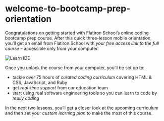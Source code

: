 # welcome-to-bootcamp-prep-orientation

Congratulations on getting started with Flatiron School’s online coding bootcamp prep course. After this quick three-lesson mobile orientation, you’ll get an email from Flatiron School with *your free access link to the full course* – accessible only from your computer.

![Learn IDE](https://s3-us-west-2.amazonaws.com/curriculum-content/mobile-orientation/IDE.gif)

Once you unlock the course from your computer, you’ll be set up to:

* tackle over 75 hours of *curated coding curriculum* covering HTML & CSS, JavaScript, and Ruby
* get *real-time support* from our education team
* start using real software engineering tools so you can learn to code by *_really coding_*

In the next two lessons, you’ll get a closer look at the upcoming curriculum and then set your _custom learning plan_ to make the most of this course.
